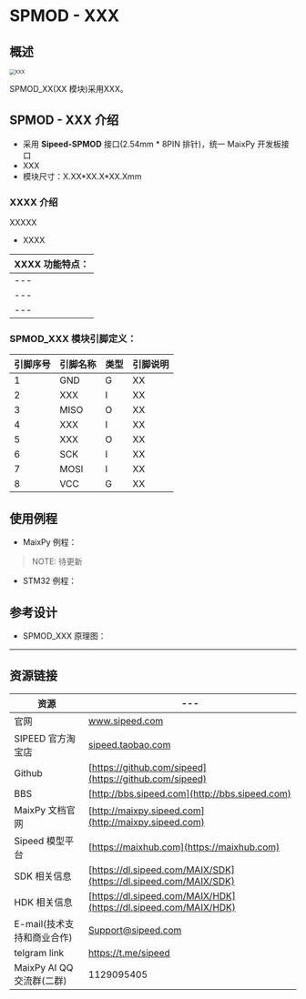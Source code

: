 # SPMOD - XXX


## 概述

<img src="../../assets/spmod/sipeed_spmod_xxx.jpg" alt="XXX" style="zoom:60%;" />

SPMOD_XX(XX 模块)采用XXX。

## SPMOD - XXX 介绍

- 采用 **Sipeed-SPMOD** 接口(2.54mm * 8PIN 排针)，统一 MaixPy 开发板接口
- XXX
- 模块尺寸：X.XX\*XX.X\*XX.Xmm

### XXXX 介绍

XXXXX

- XXXX

| XXXX  功能特点：|
| --- |
| --- |
| --- |
| --- |




###  SPMOD_XXX 模块引脚定义：


| 引脚序号  | 引脚名称 | 类型  | 引脚说明    |
| -------- | -------- | ---- | ---------- |
| 1        | GND      | G    | XX         |
| 2        | XXX      | I    | XX         |
| 3        | MISO     | O    | XX         |
| 4        | XXX      | I    | XX         |
| 5        | XXX      | O    | XX         |
| 6        | SCK      | I    | XX         |
| 7        | MOSI     | I    | XX         |
| 8        | VCC      | G    | XX         |


## 使用例程

- MaixPy 例程：

> NOTE: 待更新

- STM32 例程：

## 参考设计


- SPMOD_XXX 原理图：


-----

## 资源链接

| 资源 | --- |
| --- | --- |
| 官网 | www.sipeed.com |
| SIPEED 官方淘宝店 |[sipeed.taobao.com](sipeed.taobao.com) |
|Github | [https://github.com/sipeed](https://github.com/sipeed) |
|BBS | [http://bbs.sipeed.com](http://bbs.sipeed.com) |
|MaixPy 文档官网 | [http://maixpy.sipeed.com](http://maixpy.sipeed.com) |
|Sipeed 模型平台 | [https://maixhub.com](https://maixhub.com) |
|SDK 相关信息 | [https://dl.sipeed.com/MAIX/SDK](https://dl.sipeed.com/MAIX/SDK) |
|HDK 相关信息 | [https://dl.sipeed.com/MAIX/HDK](https://dl.sipeed.com/MAIX/HDK) |
|E-mail(技术支持和商业合作) | [Support@sipeed.com](mailto:support@sipeed.com) |
|telgram link | https://t.me/sipeed ||MaixPy AI QQ 交流群 | 878189804 |
|MaixPy AI QQ 交流群(二群) | 1129095405 |


